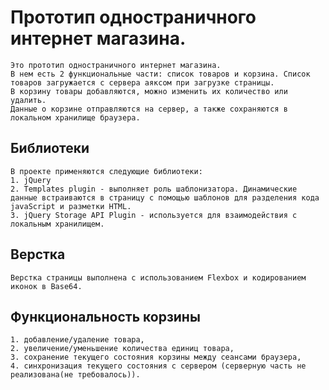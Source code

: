 # Прототип одностраничного интернет магазина.

	Это прототип одностраничного интернет магазина. 
	В нем есть 2 функциональные части: список товаров и корзина. Список товаров загружается с сервера аяксом при загрузке страницы.
	В корзину товары добавляются, можно изменить их количество или удалить.
	Данные о корзине отправляются на сервер, а также сохраняются в локальном хранилище браузера.

## Библиотеки

	В проекте применяются следующие библиотеки:
	1. jQuery
	2. Templates plugin - выполняет роль шаблонизатора. Динамические данные встраиваются в страницу с помощью шаблонов для разделения кода javaScript и разметки HTML.
	3. jQuery Storage API Plugin - используется для взаимодействия с локальным хранилищем.

## Верстка

	Верстка страницы выполнена с использованием Flexbox и кодированием иконок в Base64.

## Функциональность корзины

	1. добавление/удаление товара, 
	2. увеличение/уменьшение количества единиц товара, 
	3. сохранение текущего состояния корзины между сеансами браузера, 
	4. синхронизация текущего состояния с сервером (серверную часть не реализована(не требовалось)). 
